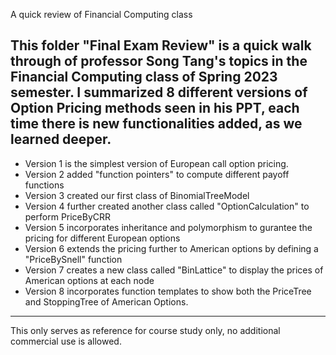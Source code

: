 A quick review of Financial Computing class

This folder "Final Exam Review" is a quick walk through of professor Song Tang's topics in the Financial Computing class of Spring 2023 semester.
I summarized 8 different versions of Option Pricing methods seen in his PPT, each time there is new functionalities added, as we learned deeper.
------------------------------------------------------------------------------------------------------------------------------------------
* Version 1 is the simplest version of European call option pricing. 
* Version 2 added "function pointers" to compute different payoff functions
* Version 3 created our first class of BinomialTreeModel
* Version 4 further created another class called "OptionCalculation" to perform PriceByCRR
* Version 5 incorporates inheritance and polymorphism to gurantee the pricing for different European options
* Version 6 extends the pricing further to American options by defining a "PriceBySnell" function
* Version 7 creates a new class called "BinLattice" to display the prices of American options at each node
* Version 8 incorporates function templates to show both the PriceTree and StoppingTree of American Options.
---------------------------------------------------------------------------------------------------------------------------------------------
This only serves as reference for course study only, no additional commercial use is allowed. 
